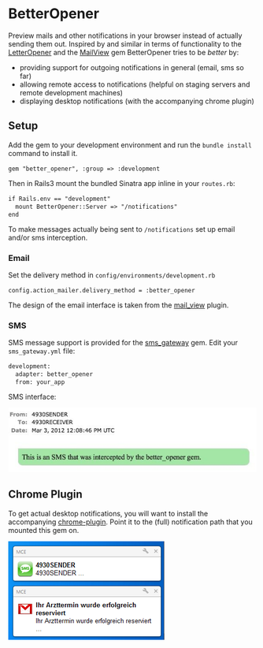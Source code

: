 BetterOpener
=============

Preview mails and other notifications in your browser instead of actually
sending them out. Inspired by and similar in terms of functionality to the
[LetterOpener][1] and the [MailView][2] gem BetterOpener tries to be *better*
by:

- providing support for outgoing notifications in general (email, sms so far)
- allowing remote access to notifications (helpful on staging servers and remote development machines)
- displaying desktop notifications (with the accompanying chrome plugin)


Setup
-----

Add the gem to your development environment and run the `bundle install` command to install it.

    gem "better_opener", :group => :development

Then in Rails3 mount the bundled Sinatra app inline in your `routes.rb`:

    if Rails.env == "development"
      mount BetterOpener::Server => "/notifications"
    end

To make messages actually being sent to `/notifications` set up email and/or sms interception.

### Email

Set the delivery method in `config/environments/development.rb`

    config.action_mailer.delivery_method = :better_opener

The design of the email interface is taken from the [mail_view][2] plugin.


### SMS

SMS message support is provided for the [sms_gateway][3] gem.
Edit your `sms_gateway.yml` file:

    development:
      adapter: better_opener
      from: your_app

SMS interface:

![SMS as displayed by the sinatra app](https://github.com/learnjin/better-opener/raw/master/sms.jpg)


Chrome Plugin
-------------

To get actual desktop notifications, you will want to install the accompanying
[chrome-plugin][4].  Point it to the (full) notification path that you mounted
this gem on.

![Chrome Notifications](https://github.com/learnjin/better-opener/raw/master/notifications.png)

[1]: https://github.com/ryanb/letter_opener
[2]: https://github.com/37signals/mail_view
[3]: https://github.com/learnjin/sms-gateway 
[4]: https://github.com/learnjin/better-opener-chrome


